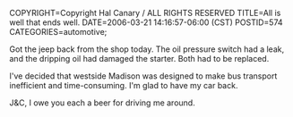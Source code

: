 COPYRIGHT=Copyright Hal Canary / ALL RIGHTS RESERVED
TITLE=All is well that ends well.
DATE=2006-03-21 14:16:57-06:00 (CST)
POSTID=574
CATEGORIES=automotive;

Got the jeep back from the shop today. The oil pressure switch had a leak, and the dripping oil had damaged the starter. Both had to be replaced.

I've decided that westside Madison was designed to make bus transport inefficient and time-consuming. I'm glad to have my car back.

J&C, I owe you each a beer for driving me around.
